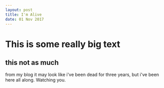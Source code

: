 ```yaml
---
layout: post 
title: I'm Alive
date: 01 Nov 2017
---
```

# This is some really big text 
## this not as much 

from my blog it may look like i've been dead for three years, but i've been here all along. Watching you. 
